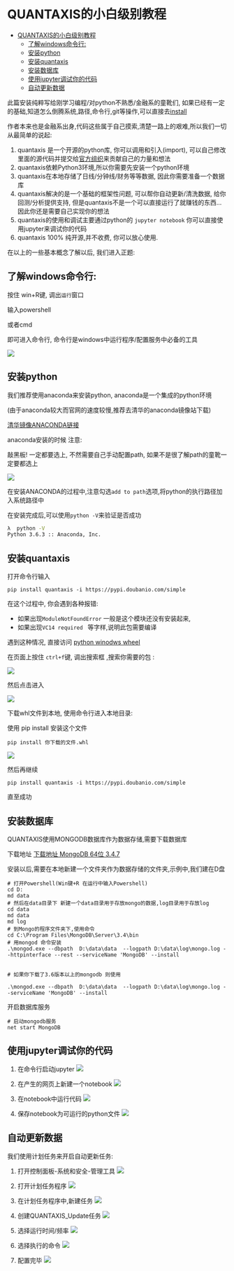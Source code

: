 # QUANTAXIS的小白级别教程

<!-- TOC -->

- [QUANTAXIS的小白级别教程](#quantaxis的小白级别教程)
    - [了解windows命令行:](#了解windows命令行)
    - [安装python](#安装python)
    - [安装quantaxis](#安装quantaxis)
    - [安装数据库](#安装数据库)
    - [使用jupyter调试你的代码](#使用jupyter调试你的代码)
    - [自动更新数据](#自动更新数据)

<!-- /TOC -->


此篇安装纯粹写给刚学习编程/对python不熟悉/金融系的童靴们, 如果已经有一定的基础,知道怎么倒腾系统,路径,命令行,git等操作,可以直接去[install](install.md)

作者本来也是金融系出身,代码这些属于自己摸索,清楚一路上的艰难,所以我们一切从最简单的说起:


1. quantaxis 是一个开源的python库, 你可以调用和引入(import), 可以自己修改里面的源代码并提交给[官方组织](htttps://github.com/quantaxis)来贡献自己的力量和想法
2. quantaxis依赖Python3环境,所以你需要先安装一个python环境
3. quantaxis在本地存储了日线/分钟线/财务等等数据, 因此你需要准备一个数据库
4. quantaxis解决的是一个基础的框架性问题, 可以帮你自动更新/清洗数据, 给你回测/分析提供支持, 但是quantaxis不是一个可以直接运行了就赚钱的东西... 因此你还是需要自己实现你的想法
5. quantaxis的使用和调试主要通过python的 ```jupyter notebook``` 你可以直接使用jupyter来调试你的代码
6. quantaxis 100% 纯开源,并不收费, 你可以放心使用.

在以上的一些基本概念了解以后, 我们进入正题:

## 了解windows命令行:

按住 win+R键, 调出```运行```窗口

输入powershell

或者cmd

即可进入命令行, 命令行是windows中运行程序/配置服务中必备的工具

![](http://pic.yutiansut.com/powershell.png)

## 安装python

我们推荐使用anaconda来安装python, anaconda是一个集成的python环境

(由于anaconda较大而官网的速度较慢,推荐去清华的anaconda镜像站下载)

[清华镜像ANACONDA链接](https://mirrors.tuna.tsinghua.edu.cn/anaconda/archive/)


anaconda安装的时候 注意:

敲黑板! 一定都要选上, 不然需要自己手动配置path, 如果不是很了解path的童靴一定要都选上

![](http://pic.yutiansut.com/anaconda_install_win.png)

在安装ANACONDA的过程中,注意勾选```add to path```选项,将python的执行路径加入系统路径中

在安装完成后,可以使用```python -V```来验证是否成功

```bash
λ  python -V
Python 3.6.3 :: Anaconda, Inc.
```

## 安装quantaxis

打开命令行输入

```
pip install quantaxis -i https://pypi.doubanio.com/simple
```

在这个过程中, 你会遇到各种报错:

- 如果出现```ModuleNotFoundError``` 一般是这个模块还没有安装起来,
- 如果出现```VC14 required ``` 等字样,说明此包需要编译

遇到这种情况, 直接访问 [python winodws wheel](https://www.lfd.uci.edu/~gohlke/pythonlibs/)

在页面上按住 ```ctrl+f```键, 调出搜索框 ,搜索你需要的包 :

![](http://pic.yutiansut.com/QQ%E6%88%AA%E5%9B%BE20180708143617.png)

然后点击进入

![](http://pic.yutiansut.com/winwheel.png)

下载whl文件到本地, 使用命令行进入本地目录:

使用 pip install 安装这个文件

```
pip install 你下载的文件.whl
```

![](http://pic.yutiansut.com/pipwhl.png)


然后再继续 


```
pip install quantaxis -i https://pypi.doubanio.com/simple
```

直至成功


## 安装数据库


QUANTAXIS使用MONGODB数据库作为数据存储,需要下载数据库

下载地址
[下载地址 MongoDB 64位 3.4.7](https://www.mongodb.com/dr/fastdl.mongodb.org/win32/mongodb-win32-x86_64-2008plus-ssl-3.4.7-signed.msi)

安装以后,需要在本地新建一个文件夹作为数据存储的文件夹,示例中,我们建在D盘

```
# 打开Powershell(Win键+R 在运行中输入Powershell)
cd D:
md data
# 然后在data目录下 新建一个data目录用于存放mongo的数据,log目录用于存放log
cd data
md data
md log
# 到Mongo的程序文件夹下,使用命令
cd C:\Program Files\MongoDB\Server\3.4\bin
# 用mongod 命令安装
.\mongod.exe --dbpath  D:\data\data  --logpath D:\data\log\mongo.log --httpinterface --rest --serviceName 'MongoDB' --install


# 如果你下载了3.6版本以上的mongodb 则使用

.\mongod.exe --dbpath  D:\data\data  --logpath D:\data\log\mongo.log --serviceName 'MongoDB' --install
```

开启数据库服务

```
# 启动mongodb服务
net start MongoDB
```




## 使用jupyter调试你的代码

1. 在命令行启动jupyter
![](http://pic.yutiansut.com/QQ%E6%88%AA%E5%9B%BE20180626231059.png)


2. 在产生的网页上新建一个notebook
![](http://pic.yutiansut.com/QQ%E5%9B%BE%E7%89%8720180626231143.png)

3. 在notebook中运行代码
![](http://pic.yutiansut.com/QQ%E5%9B%BE%E7%89%8720180626231307.png)


4. 保存notebook为可运行的python文件
![](http://pic.yutiansut.com/QQ%E5%9B%BE%E7%89%8720180626231353.png)


## 自动更新数据


我们使用计划任务来开启自动更新任务:


1. 打开控制面板-系统和安全-管理工具
![](http://pic.yutiansut.com/management.png)

2. 打开计划任务程序
![](http://pic.yutiansut.com/management2.png)

3. 在计划任务程序中,新建任务
![](http://pic.yutiansut.com/task1.png)

4. 创建QUANTAXIS_Update任务
![](http://pic.yutiansut.com/task2.png)

5. 选择运行时间/频率
![](http://pic.yutiansut.com/task3.png)

6. 选择执行的命令
![](http://pic.yutiansut.com/task4.png)

7. 配置完毕
![](http://pic.yutiansut.com/task5.png)